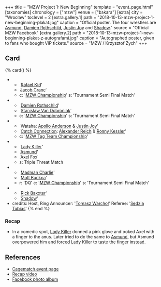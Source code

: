 +++
title = "MZW Project 1: New Beginning"
template = "event_page.html"
[taxonomies]
chronology = ["mzw"]
venue = ["bakara"]
[extra]
city = "Wrocław"
toclevel = 2
[extra.gallery.1]
path = "2018-10-13-mzw-project-1-new-beginning-plakat.jpg"
caption = "Official poster. The four wrestlers are [Asmund](@/w/asmund.md), [Damien Rothschild](@/w/damien-rothschild.md), [Justin Joy](@/w/justin-joy.md) and [Shadow](@/w/shadow.md)."
source = "Official MZW Facebook"
[extra.gallery.2]
path = "2018-10-13-mzw-project-1-new-beginning-plakat-z-autografami.jpg"
caption = "Autographed poster, given to fans who bought VIP tickets."
source = "MZW / Krzysztof Zych"
+++

## Card

{% card() %}
- - '[Rafael Kid](@/w/rafael-kid.md)'
  - '[Jacob Crane](@/w/jacob-crane.md)'
  - c: '[MZW Championship](@/c/mzw-championship.md)'
    s: 'Tournament Semi Final Match'
- - '[Damien Rothschild](@/w/damien-rothschild.md)'
  - '[Stanisław Van Dobroniak](@/w/stanislaw-van-dobroniak.md)'
  - c: '[MZW Championship](@/c/mzw-championship.md)'
    s: 'Tournament Semi Final Match'
- - 'Wataha: [Apollo Anderson](@/w/apollo-anderson.md) & [Justin Joy](@/w/justin-joy.md)'
  - '[Catch Connection](@/tt/catch-connection.md): [Alexander Reich](@/w/alex-ace.md) & [Ronny Kessler](@/w/ronny-kessler.md)'
  - c: '[MZW Tag Team Championship](@/c/mzw-tag-team-championship.md)'
- - '[Lady Killer](@/w/boro.md)'
  - '[Asmund](@/w/asmund.md)'
  - '[Axel Fox](@/w/axel-fox.md)'
  - s: Triple Threat Match
- - '[Madman Charlie](@/w/madman-charlie.md)'
  - '[Matt Buckna](@/w/matt-buckna.md)'
  - r: 'DQ'
    c: '[MZW Championship](@/c/mzw-championship.md)'
    s: 'Tournament Semi Final Match'
- - '[Rick Baxxter](@/w/rick-baxxter.md)'
  - '[Shadow](@/w/shadow.md)'
- credits:
    Host, Ring Announcer: '[Tomasz Warchoł](@/w/tomasz-warchol.md)'
    Referee: '[Sędzia Tobias](@/w/sedzia-tobias.md)'
{% end %}

### Recap

* In a comedic spot, [Lady Killer](@/w/boro.md) donned a pink glove and poked Axel with a finger to the anus. Later tried to do the same to [Asmund](@/w/asmund.md), but Asmund overpowered him and forced Lady Killer to taste the finger instead.

## References

* [Cagematch event page](https://www.cagematch.net/?id=1&nr=322460)
* [Recap video](https://youtu.be/2pkg3X3kyY0)
* [Facebook photo album](https://www.facebook.com/media/set/?set=a.1436496766494545&type=3)
